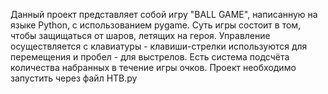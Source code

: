 Данный проект представляет собой игру "BALL GAME", написанную на языке Python, с использованием pygame. 
Суть игры состоит в том, чтобы защищаться от шаров, летящих на героя.
Управление осуществляется с клавиатуры - клавиши-стрелки используются для перемещения и пробел - для выстрелов. Есть система подсчёта количества набранных в течение игры очков.
Проект необходимо запустить через файл HTB.py
